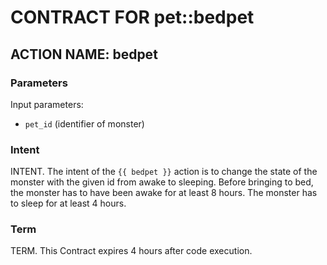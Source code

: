 # CONTRACT FOR pet::bedpet

## ACTION NAME: bedpet

### Parameters
Input parameters:

* `pet_id` (identifier of monster)

### Intent
INTENT. The intent of the `{{ bedpet }}` action is to change the state of the monster with the given id from awake to sleeping. Before bringing to bed, the monster has to have been awake for at least 8 hours. The monster has to sleep for at least 4 hours.

### Term
TERM. This Contract expires 4 hours after code execution.